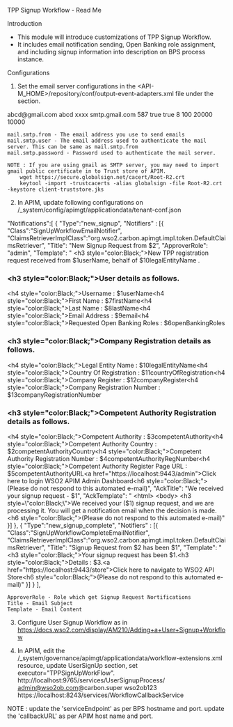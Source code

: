 TPP Signup Workflow - Read Me

Introduction
- This module will introduce customizations of TPP Signup Workflow.
- It includes email notification sending, Open Banking role assignment, and including signup information into description on BPS process instance.



Configurations
1. Set the email server configurations in the <API-M_HOME>/repository/conf/output-event-adapters.xml file under the <adapterConfig type="email"> section.

<adapterConfig type="email">
       <!-- Comment mail.smtp.user and mail.smtp.password properties to support connecting SMTP servers which use trust
       based authentication rather username/password authentication -->
       <property key="mail.smtp.from">abcd@gmail.com</property>
       <property key="mail.smtp.user">abcd</property>
       <property key="mail.smtp.password">xxxx</property>
       <property key="mail.smtp.host">smtp.gmail.com</property>
       <property key="mail.smtp.port">587</property>
       <property key="mail.smtp.starttls.enable">true</property>
       <property key="mail.smtp.auth">true</property>
       <!-- Thread Pool Related Properties -->
       <property key="minThread">8</property>
       <property key="maxThread">100</property>
       <property key="keepAliveTimeInMillis">20000</property>
       <property key="jobQueueSize">10000</property>
   </adapterConfig>


    mail.smtp.from - The email address you use to send emails
    mail.smtp.user - The email address used to authenticate the mail server. This can be same as mail.smtp.from
    mail.smtp.password - Password used to authenticate the mail server.

    NOTE : If you are using gmail as SMTP server, you may need to import gmail public certificate in to Trust store of APIM.
        wget https://secure.globalsign.net/cacert/Root-R2.crt
        keytool -import -trustcacerts -alias globalsign -file Root-R2.crt -keystore client-truststore.jks


2. In APIM, update following configurations on /_system/config/apimgt/applicationdata/tenant-conf.json

  "Notifications":[
  {
    "Type":"new_signup",
    "Notifiers" :
    [{
      "Class":"SignUpWorkflowEmailNotifier",
      "ClaimsRetrieverImplClass":"org.wso2.carbon.apimgt.impl.token.DefaultClaimsRetriever",
      "Title": "New Signup Request from $2",
      "ApproverRole": "admin",
      "Template": " <html> <body> <h3 style=\"color:Black;\">New TPP registration request received from $1userName, behalf of $10legalEntityName .</h3><h3/><h3 style=\"color:Black;\">User details as follows.</h3><h4 style=\"color:Black;\">Username : $1userName</h4><h4 style=\"color:Black;\">First Name : $7firstName</h4><h4 style=\"color:Black;\">Last Name : $8lastName</h4><h4 style=\"color:Black;\">Email Address : $9email</h4><h4 style=\"color:Black;\">Requested Open Banking Roles : $6openBankingRoles</h4><h3/><h3 style=\"color:Black;\">Company Registration details as follows.</h3><h4 style=\"color:Black;\">Legal Entity Name : $10legalEntityName</h4><h4 style=\"color:Black;\">Country Of Registration : $11countryOfRegistration</h4><h4 style=\"color:Black;\">Company Register : $12companyRegister</h4><h4 style=\"color:Black;\">Company Registration Number : $13companyRegistrationNumber</h4><h3/><h3 style=\"color:Black;\">Competent Authority Registration details as follows.</h3><h4 style=\"color:Black;\">Competent Authority : $3competentAuthority</h4><h4 style=\"color:Black;\">Competent Authority Country : $2competentAuthorityCountry</h4><h4 style=\"color:Black;\">Competent Authority Registration Number : $4competentAuthorityRegNumber</h4><h4 style=\"color:Black;\">Competent Authority Register Page URL : $5competentAuthorityURL</h4><a href=\"https://localhost:9443/admin\">Click here to login WSO2 APIM Admin Dashboard</a><h6 style=\"color:Black;\">(Please do not respond to this automated e-mail)</h6></body></html>",
      "AckTitle": "We received your signup request - $1",
      "AckTemplate": " <html> <body> <h3 style=\"color:Black;\">We received your ($1) signup request, and we are processing it. You will get a notification email when the decision is made.</h3><h6 style=\"color:Black;\">(Please do not respond to this automated e-mail)</h6></body></html>"
    }]
  },
  {
    "Type":"new_signup_complete",
    "Notifiers" :
    [{
      "Class":"SignUpWorkflowCompleteEmailNotifier",
      "ClaimsRetrieverImplClass":"org.wso2.carbon.apimgt.impl.token.DefaultClaimsRetriever",
      "Title": "Signup Request from $2 has been $1",
      "Template": " <html> <body> <h3 style=\"color:Black;\">Your signup request has been $1.</h3><h3 style=\"color:Black;\">Details :  $3.</h3><a href=\"https://localhost:9443/store\">Click here to navigate to WSO2 API Store</a><h6 style=\"color:Black;\">(Please do not respond to this automated e-mail)</h6></body></html>"
     }]
  }
  ],


    ApproverRole - Role which get Signup Request Nortifications
    Title - Email Subject
    Template - Email Content


3. Configure User Signup Workflow as in https://docs.wso2.com/display/AM210/Adding+a+User+Signup+Workflow

4. In APIM, edit the  /_system/governance/apimgt/applicationdata/workflow-extensions.xml resource, update UserSignUp section,  set executor="TPPSignUpWorkFlow".
    <UserSignUp executor="TPPSignUpWorkFlow">
         <Property name="serviceEndpoint">http://localhost:9765/services/UserSignupProcess/</Property>
         <Property name="username">admin@wso2ob.com@carbon.super</Property>
         <Property name="password">wso2ob123</Property>
         <Property name="callbackURL">https://localhost:8243/services/WorkflowCallbackService</Property>
    </UserSignUp>

NOTE : update the 'serviceEndpoint' as per BPS hostname and port. update the 'callbackURL' as per APIM host name and port.

